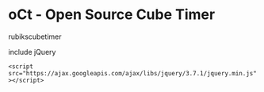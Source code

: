 # oCt - Open Source Cube Timer

rubikscubetimer

include jQuery

`<script src="https://ajax.googleapis.com/ajax/libs/jquery/3.7.1/jquery.min.js"></script>`
